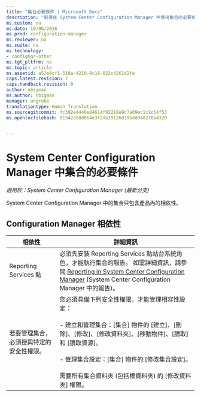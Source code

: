 ```yaml
---
title: "集合必要條件 | Microsoft Docs"
description: "取得在 System Center Configuration Manager 中使用集合的必要條件。"
ms.custom: na
ms.date: 10/06/2016
ms.prod: configuration-manager
ms.reviewer: na
ms.suite: na
ms.technology:
- configmgr-other
ms.tgt_pltfrm: na
ms.topic: article
ms.assetid: a53e4cf1-518a-4210-9c16-022c4261d2fe
caps.latest.revision: 7
caps.handback.revision: 0
author: nbigman
ms.author: nbigman
manager: angrobe
translationtype: Human Translation
ms.sourcegitcommit: fc392e4440e84614f92218e9c7a09ec1c2c64f53
ms.openlocfilehash: 81342ab0d064e3f2da19126819bdd048270a4320


---
```

# <a name="prerequisites-for-collections-in-system-center-configuration-manager"></a>System Center Configuration Manager 中集合的必要條件

*適用於：System Center Configuration Manager (最新分支)*

System Center Configuration Manager 中的集合只包含產品內的相依性。  

## <a name="configuration-manager-dependencies"></a>Configuration Manager 相依性  

|相依性|詳細資訊|  
|----------------|----------------------|  
|Reporting Services 點|必須先安裝 Reporting Services 點站台系統角色，才能執行集合的報告。 如需詳細資訊，請參閱 [Reporting in System Center Configuration Manager](../../../../core/servers/manage/reporting.md) (System Center Configuration Manager 中的報告)。|  
|若要管理集合，必須授與特定的安全性權限。|您必須具備下列安全性權限，才能管理相容性設定：<br /><br /> - 建立和管理集合：[集合] 物件的 [建立]、[刪除]、[修改]、[修改資料夾]、[移動物件]、[讀取] 和 [讀取資源]。<br /><br /> - 管理集合設定：[集合] 物件的 [修改集合設定]。<br /><br /> 需要所有集合資料夾 (包括根資料夾) 的 [修改資料夾]  權限。|  



<!--HONumber=Dec16_HO3-->


